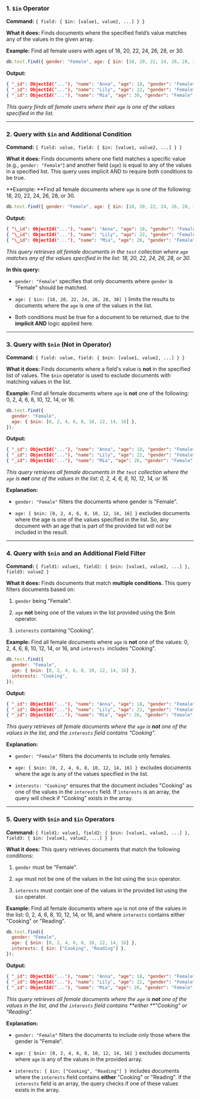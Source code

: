 ### 1. `$in` Operator

**Command:** `{ field: { $in: [value1, value2, ...] } }`

**What it does:** Finds documents where the specified field’s value matches any of the values in the given array.

**Example:** Find all female users with ages of 18, 20, 22, 24, 26, 28, or 30.


```js
db.test.find({ gender: "Female", age: { $in: [18, 20, 22, 24, 26, 28, 30] } });
```

**Output:**

```json
{ "_id": ObjectId("..."), "name": "Anna", "age": 18, "gender": "Female", "interests": ["Cooking", "Reading"] }
{ "_id": ObjectId("..."), "name": "Lily", "age": 22, "gender": "Female", "interests": ["Reading", "Traveling"] }
{ "_id": ObjectId("..."), "name": "Mia", "age": 30, "gender": "Female", "interests": ["Cooking", "Reading"] }
```

_This query finds all female users where their `age` is one of the values specified in the list._

---

### 2. Query with `$in` and Additional Condition

**Command:** `{ field: value, field: { $in: [value1, value2, ...] } }`

**What it does:** Finds documents where one field matches a specific value (e.g., `gender: "Female"`) and another field (`age`) is equal to any of the values in a specified list. This query uses implicit AND to require both conditions to be true.

**Example: **Find all female documents where `age` is one of the following: 18, 20, 22, 24, 26, 28, or 30.

```js
db.test.find({ gender: "Female", age: { $in: [18, 20, 22, 24, 26, 28, 30] } });
```

**Output:**

```json
{ "\_id": ObjectId("..."), "name": "Anna", "age": 18, "gender": "Female" }
{ "\_id": ObjectId("..."), "name": "Lily", "age": 22, "gender": "Female" }
{ "\_id": ObjectId("..."), "name": "Mia", "age": 26, "gender": "Female" }
```

_This query retrieves all female documents in the `test` collection where `age `matches any of the values specified in the list: 18, 20, 22, 24, 26, 28, or 30._

**In this query:**

- `gender: "Female"` specifies that only documents where `gender` is "Female" should be matched.

- `age: { $in: [18, 20, 22, 24, 26, 28, 30] }` limits the results to documents where the `age` is one of the values in the list.

- Both conditions must be true for a document to be returned, due to the **implicit AND** logic applied here.

---

### 3. Query with `$nin` (Not in Operator)

**Command:** `{ field: value, field: { $nin: [value1, value2, ...] } }`

**What it does:** Finds documents where a field's value is **not** in the specified list of values. The `$nin` operator is used to exclude documents with matching values in the list.

**Example:** Find all female documents where `age` is **not** one of the following: 0, 2, 4, 6, 8, 10, 12, 14, or 16.

```js
db.test.find({
  gender: "Female",
  age: { $nin: [0, 2, 4, 6, 8, 10, 12, 14, 16] },
});
```

**Output:**

```json
{ "_id": ObjectId("..."), "name": "Anna", "age": 18, "gender": "Female" }
{ "_id": ObjectId("..."), "name": "Lily", "age": 22, "gender": "Female" }
{ "_id": ObjectId("..."), "name": "Mia", "age": 26, "gender": "Female" }
```

_This query retrieves all female documents in the `test` collection where the `age` is **not** one of the values in the list: 0, 2, 4, 6, 8, 10, 12, 14, or 16._

**Explanation:**

- `gender: "Female"` filters the documents where gender is "Female".

- `age: { $nin: [0, 2, 4, 6, 8, 10, 12, 14, 16] }` excludes documents where the age is one of the values specified in the list. So, any document with an age that is part of the provided list will not be included in the result.

---

### 4. Query with `$nin` and an Additional Field Filter

**Command:** `{ field1: value1, field2: { $nin: [value1, value2, ...] }, field3: value2 }`

**What it does:** Finds documents that match **multiple conditions.** This query filters documents based on:

1. `gender` being "Female".

2. `age` **not** being one of the values in the list provided using the $nin operator.

3. `interests` containing "Cooking".

**Example:** Find all female documents where `age` is **not** one of the values: 0, 2, 4, 6, 8, 10, 12, 14, or 16, and `interests `includes "Cooking".

```js
db.test.find({
  gender: "Female",
  age: { $nin: [0, 2, 4, 6, 8, 10, 12, 14, 16] },
  interests: "Cooking",
});
```

**Output:**

```json
{ "_id": ObjectId("..."), "name": "Anna", "age": 18, "gender": "Female", "interests": ["Cooking", "Reading"] }
{ "_id": ObjectId("..."), "name": "Lily", "age": 22, "gender": "Female", "interests": ["Cooking", "Traveling"] }
{ "_id": ObjectId("..."), "name": "Mia", "age": 26, "gender": "Female", "interests": ["Cooking", "Painting"] }
```

_This query retrieves all female documents where the `age` is **not** one of the values in the list, and the `interests` field contains "Cooking"._

**Explanation:**

- `gender: "Female"` filters the documents to include only females.

- `age: { $nin: [0, 2, 4, 6, 8, 10, 12, 14, 16] } `excludes documents where the age is any of the values specified in the list.

- `interests: "Cooking"` ensures that the document includes "Cooking" as one of the values in the `interests` field. If `interests` is an array, the query will check if "Cooking" exists in the array.

---

### 5. Query with `$nin` and `$in` Operators

**Command:** `{ field1: value1, field2: { $nin: [value1, value2, ...] }, field3: { $in: [value1, value2, ...] } }`

**What it does:** This query retrieves documents that match the following conditions:

1. `gender` must be "Female".

2. `age` must not be one of the values in the list using the `$nin` operator.

3. `interests` must contain one of the values in the provided list using the` $in` operator.

**Example:** Find all female documents where `age` is not one of the values in the list: 0, 2, 4, 6, 8, 10, 12, 14, or 16, and where `interests` contains either "Cooking" or "Reading".

```js
db.test.find({
  gender: "Female",
  age: { $nin: [0, 2, 4, 6, 8, 10, 12, 14, 16] },
  interests: { $in: ["Cooking", "Reading"] },
});
```

**Output:**

```json
{ "_id": ObjectId("..."), "name": "Anna", "age": 18, "gender": "Female", "interests": ["Cooking", "Reading"] }
{ "_id": ObjectId("..."), "name": "Lily", "age": 22, "gender": "Female", "interests": ["Reading", "Traveling"] }
{ "_id": ObjectId("..."), "name": "Mia", "age": 26, "gender": "Female", "interests": ["Cooking", "Reading"] }
```

_This query retrieves all female documents where the `age` is **not** one of the values in the list, and the `interests` field contains **either **"Cooking" or "Reading"._

**Explanation:**

- `gender: "Female"` filters the documents to include only those where the gender is "Female".

- `age: { $nin: [0, 2, 4, 6, 8, 10, 12, 14, 16] }` excludes documents where `age` is any of the values in the provided array.

- `interests: { $in: ["Cooking", "Reading"] } `includes documents where the `interests` field contains **either** "Cooking" or "Reading". If the `interests` field is an array, the query checks if one of these values exists in the array.
